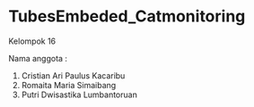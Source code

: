 # TubesEmbeded_Catmonitoring

Kelompok 16 

Nama anggota :
1. Cristian Ari Paulus Kacaribu 
2. Romaita Maria Simaibang
3. Putri Dwisastika Lumbantoruan
